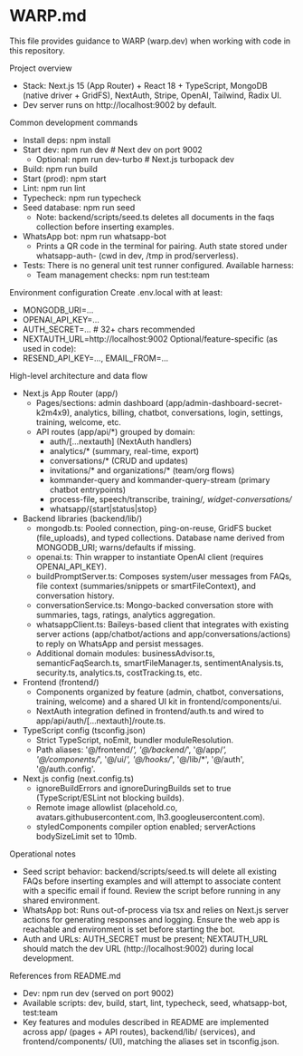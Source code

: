 # WARP.md

This file provides guidance to WARP (warp.dev) when working with code in this repository.

Project overview
- Stack: Next.js 15 (App Router) + React 18 + TypeScript, MongoDB (native driver + GridFS), NextAuth, Stripe, OpenAI, Tailwind, Radix UI.
- Dev server runs on http://localhost:9002 by default.

Common development commands
- Install deps: npm install
- Start dev: npm run dev  # Next dev on port 9002
  - Optional: npm run dev-turbo  # Next.js turbopack dev
- Build: npm run build
- Start (prod): npm start
- Lint: npm run lint
- Typecheck: npm run typecheck
- Seed database: npm run seed
  - Note: backend/scripts/seed.ts deletes all documents in the faqs collection before inserting examples.
- WhatsApp bot: npm run whatsapp-bot
  - Prints a QR code in the terminal for pairing. Auth state stored under whatsapp-auth-<userId> (cwd in dev, /tmp in prod/serverless).
- Tests: There is no general unit test runner configured. Available harness:
  - Team management checks: npm run test:team

Environment configuration
Create .env.local with at least:
- MONGODB_URI=...
- OPENAI_API_KEY=...
- AUTH_SECRET=...  # 32+ chars recommended
- NEXTAUTH_URL=http://localhost:9002
Optional/feature-specific (as used in code):
- RESEND_API_KEY=..., EMAIL_FROM=...

High-level architecture and data flow
- Next.js App Router (app/)
  - Pages/sections: admin dashboard (app/admin-dashboard-secret-k2m4x9), analytics, billing, chatbot, conversations, login, settings, training, welcome, etc.
  - API routes (app/api/*) grouped by domain:
    - auth/[...nextauth] (NextAuth handlers)
    - analytics/* (summary, real-time, export)
    - conversations/* (CRUD and updates)
    - invitations/* and organizations/* (team/org flows)
    - kommander-query and kommander-query-stream (primary chatbot entrypoints)
    - process-file, speech/transcribe, training/*, widget-conversations/*
    - whatsapp/{start|status|stop}
- Backend libraries (backend/lib/)
  - mongodb.ts: Pooled connection, ping-on-reuse, GridFS bucket (file_uploads), and typed collections. Database name derived from MONGODB_URI; warns/defaults if missing.
  - openai.ts: Thin wrapper to instantiate OpenAI client (requires OPENAI_API_KEY).
  - buildPromptServer.ts: Composes system/user messages from FAQs, file context (summaries/snippets or smartFileContext), and conversation history.
  - conversationService.ts: Mongo-backed conversation store with summaries, tags, ratings, analytics aggregation.
  - whatsappClient.ts: Baileys-based client that integrates with existing server actions (app/chatbot/actions and app/conversations/actions) to reply on WhatsApp and persist messages.
  - Additional domain modules: businessAdvisor.ts, semanticFaqSearch.ts, smartFileManager.ts, sentimentAnalysis.ts, security.ts, analytics.ts, costTracking.ts, etc.
- Frontend (frontend/)
  - Components organized by feature (admin, chatbot, conversations, training, welcome) and a shared UI kit in frontend/components/ui.
  - NextAuth integration defined in frontend/auth.ts and wired to app/api/auth/[...nextauth]/route.ts.
- TypeScript config (tsconfig.json)
  - Strict TypeScript, noEmit, bundler moduleResolution.
  - Path aliases: '@/frontend/*', '@/backend/*', '@/app/*', '@/components/*', '@/ui/*', '@/hooks/*', '@/lib/*', '@/auth', '@/auth.config'.
- Next.js config (next.config.ts)
  - ignoreBuildErrors and ignoreDuringBuilds set to true (TypeScript/ESLint not blocking builds).
  - Remote image allowlist (placehold.co, avatars.githubusercontent.com, lh3.googleusercontent.com).
  - styledComponents compiler option enabled; serverActions bodySizeLimit set to 10mb.

Operational notes
- Seed script behavior: backend/scripts/seed.ts will delete all existing FAQs before inserting examples and will attempt to associate content with a specific email if found. Review the script before running in any shared environment.
- WhatsApp bot: Runs out-of-process via tsx and relies on Next.js server actions for generating responses and logging. Ensure the web app is reachable and environment is set before starting the bot.
- Auth and URLs: AUTH_SECRET must be present; NEXTAUTH_URL should match the dev URL (http://localhost:9002) during local development.

References from README.md
- Dev: npm run dev (served on port 9002)
- Available scripts: dev, build, start, lint, typecheck, seed, whatsapp-bot, test:team
- Key features and modules described in README are implemented across app/ (pages + API routes), backend/lib/ (services), and frontend/components/ (UI), matching the aliases set in tsconfig.json.

